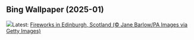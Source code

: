 ## Bing Wallpaper (2025-01)
![](https://www.bing.com/th?id=OHR.Hogmanay2024_EN-GB1967612260_UHD.jpg&w=1000)Latest: [Fireworks in Edinburgh, Scotland (© Jane Barlow/PA Images via Getty Images)](https://www.bing.com/th?id=OHR.Hogmanay2024_EN-GB1967612260_UHD.jpg)